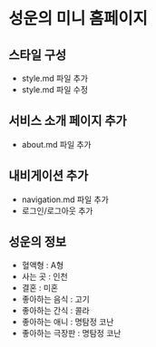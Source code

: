 # 성운의 미니 홈페이지

## 스타일 구성
- style.md 파일 추가
- style.md 파일 수정


## 서비스 소개 페이지 추가
- about.md 파일 추가

## 내비게이션 추가
- navigation.md 파일 추가
- 로그인/로그아웃 추가

## 성운의 정보
- 혈액형 : A형 
- 사는 곳 : 인천
- 결혼 : 미혼
- 좋아하는 음식 : 고기
- 좋아하는 간식 : 콜라
- 좋아하는 애니 : 명탐정 코난
- 좋아하는 극장판 : 명탐정 코난 
